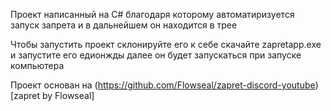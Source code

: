 Проект написанный на C# благодаря которому автоматиризуется запуск запрета и в дальнейшем он находится в трее

Чтобы запустить проект склонируйте его к себе скачайте zapretapp.exe и запустите его едионжды далее он будет запускаться при запуске компьютера

Проект основан на (https://github.com/Flowseal/zapret-discord-youtube)[zapret by Flowseal]
